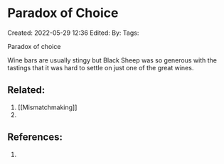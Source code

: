 # Paradox of Choice
Created: 2022-05-29 12:36
Edited: 
By: 
Tags: 

Paradox of choice

Wine bars are usually stingy but Black Sheep was so generous with the tastings that it was hard to settle on just one of the great wines.

## Related:
1. [[Mismatchmaking]]
2. 

## References:
1. 

